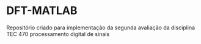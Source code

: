 # DFT-MATLAB
Repositório criado para implementação da segunda avaliação da disciplina TEC 470 processamento digital de sinais
